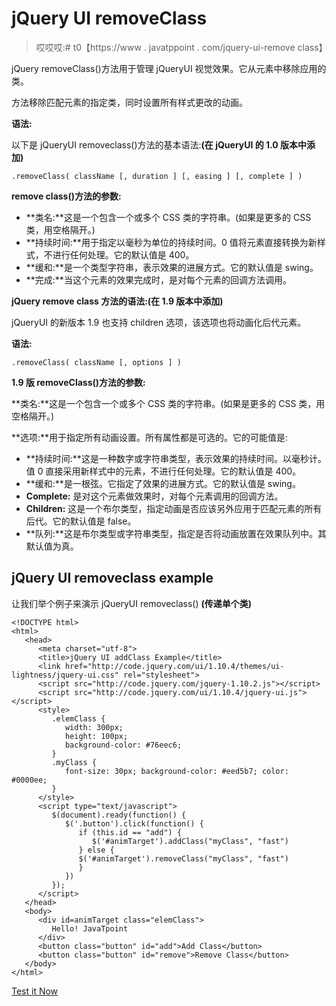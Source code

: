 # jQuery UI removeClass

> 哎哎哎:# t0【https://www . javatppoint . com/jquery-ui-remove class】

jQuery removeClass()方法用于管理 jQueryUI 视觉效果。它从元素中移除应用的类。

方法移除匹配元素的指定类，同时设置所有样式更改的动画。

**语法:**

以下是 jQueryUI removeclass()方法的基本语法:**(在 jQueryUI 的 1.0 版本中添加)**

```
.removeClass( className [, duration ] [, easing ] [, complete ] )

```

**remove class()方法的参数:**

*   **类名:**这是一个包含一个或多个 CSS 类的字符串。(如果是更多的 CSS 类，用空格隔开。)
*   **持续时间:**用于指定以毫秒为单位的持续时间。0 值将元素直接转换为新样式，不进行任何处理。它的默认值是 400。
*   **缓和:**是一个类型字符串，表示效果的进展方式。它的默认值是 swing。
*   **完成:**当这个元素的效果完成时，是对每个元素的回调方法调用。

**jQuery remove class 方法的语法:(在 1.9 版本中添加)**

jQueryUI 的新版本 1.9 也支持 children 选项，该选项也将动画化后代元素。

**语法:**

```
.removeClass( className [, options ] ) 

```

**1.9 版 removeClass()方法的参数:**

**类名:**这是一个包含一个或多个 CSS 类的字符串。(如果是更多的 CSS 类，用空格隔开。)

**选项:**用于指定所有动画设置。所有属性都是可选的。它的可能值是:

*   **持续时间:**这是一种数字或字符串类型，表示效果的持续时间。以毫秒计。值 0 直接采用新样式中的元素，不进行任何处理。它的默认值是 400。
*   **缓和:**是一根弦。它指定了效果的进展方式。它的默认值是 swing。
*   **Complete:** 是对这个元素做效果时，对每个元素调用的回调方法。
*   **Children:** 这是一个布尔类型，指定动画是否应该另外应用于匹配元素的所有后代。它的默认值是 false。
*   **队列:**这是布尔类型或字符串类型，指定是否将动画放置在效果队列中。其默认值为真。

## jQuery UI removeclass example

让我们举个例子来演示 jQueryUI removeclass() **(传递单个类)**

```
<!DOCTYPE html>
<html>
   <head>
      <meta charset="utf-8">
      <title>jQuery UI addClass Example</title>
      <link href="http://code.jquery.com/ui/1.10.4/themes/ui-lightness/jquery-ui.css" rel="stylesheet">
      <script src="http://code.jquery.com/jquery-1.10.2.js"></script>
      <script src="http://code.jquery.com/ui/1.10.4/jquery-ui.js"></script>
      <style>
         .elemClass {
            width: 300px;
            height: 100px;
            background-color: #76eec6;
         }
         .myClass {
            font-size: 30px; background-color: #eed5b7; color: #0000ee;
         }
      </style>
      <script type="text/javascript">
         $(document).ready(function() {
            $('.button').click(function() {
               if (this.id == "add") {
                  $('#animTarget').addClass("myClass", "fast")
               } else {
               $('#animTarget').removeClass("myClass", "fast")
               }
            })
         });
      </script>
   </head>
   <body>
      <div id=animTarget class="elemClass">
         Hello! JavaTpoint
      </div>
      <button class="button" id="add">Add Class</button>
      <button class="button" id="remove">Remove Class</button>
   </body>
</html>

```

[Test it Now](https://www.javatpoint.com/oprweb/test.jsp?filename=jqueryuiremoveclass1)